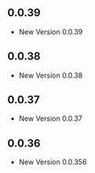 ## 0.0.39

- New Version 0.0.39


## 0.0.38

- New Version 0.0.38


## 0.0.37

- New Version 0.0.37


## 0.0.36

- New Version 0.0.356